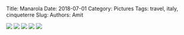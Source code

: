 Title: Manarola
Date: 2018-07-01
Category: Pictures
Tags: travel, italy, cinqueterre
Slug: 
Authors: Amit

<div class="imagepost">
<img src="/images/manarola1.jpg" class="imageitem half" />
<img src="/images/manarola4.jpg" class="imageitem half" />
<img src="/images/manarola2.jpg" class="imageitem half" />
<img src="/images/manarola3.jpg" class="imageitem half" />
<img src="/images/manarola5.jpg" class="imageitem large" />
</div>
